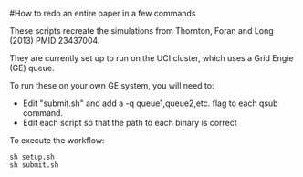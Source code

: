 #How to redo an entire paper in a few commands

These scripts recreate the simulations from Thornton, Foran and Long (2013) PMID 23437004.

They are currently set up to run on the UCI cluster, which uses a Grid Engie (GE) queue.

To run these on your own GE system, you will need to:

* Edit "submit.sh" and add a -q queue1,queue2,etc. flag to each qsub command.
* Edit each script so that the path to each binary is correct

To execute the workflow:
```
sh setup.sh
sh submit.sh
```

